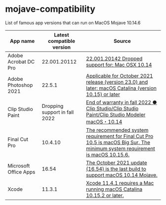# mojave-compatibility
List of famous app versions that can run on MacOS Mojave 10.14.6

|  App name  |  Latest compatible version  | Source
| ---- | ---- | ---- |
|  Adobe Acrobat DC Pro  |  22.001.20112 | [22.001.20142 Dropped support for: Mac OSX 10.14](https://www.adobe.com/devnet-docs/acrobatetk/tools/ReleaseNotesDC/index.html) |
|  Adobe Photoshop 2021  |  22.5.1  | [Applicable for October 2021 release (version 23.0) and later: macOS Catalina (version 10.15) or later](https://helpx.adobe.com/photoshop/system-requirements.html) |
|  Clip Studio Paint  |  Dropping support in fall 2022 | [End of warranty in fall 2022 ● Clip Studio/Clip Studio Paint/Clip Studio Modeler macOS・10.14](https://support.clip-studio.com/en-us/faq/articles/20220032) |
|  Final Cut Pro  |  10.4.10  | [The recommended system requirement for Final Cut Pro 10.5 is macOS Big Sur. The minimum system requirement is macOS 10.15.6.](https://support.apple.com/guide/final-cut-pro/whats-new-in-final-cut-pro-105-ver3daafa3a2/mac) |
|  Microsoft Office Apps  |  16.54  | [The October 2021 update (16.54) is the last build to support macOS 10.14 Mojave.](https://support.microsoft.com/en-us/office/upgrade-macos-to-continue-receiving-microsoft-365-and-office-for-mac-updates-16b8414f-08ec-4b24-8c91-10a918f649f8#ID0EBBF=Office_for_Mac_2021) |
|  Xcode  |  11.3.1  | [Xcode 11.4.1 requires a Mac running macOS Catalina 10.15.2 or later.](https://developer.apple.com/documentation/xcode-release-notes/xcode-11_4_1-release-notes) |
